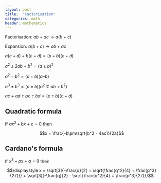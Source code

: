 ```yaml
---
layout: post
title:  "Factorisation"
categories: math
header: mathematics
---
```


Factorisation: $ab + ac \to a(b + c)$

Expansion: $a(b + c) \to ab + ac$

$a(c + d) + b(c + d) = (a + b)(c + d)$

$a^2 \pm 2ab + b^2  = (a \pm b)^2$

$a^2 - b^2  = (a + b)(a – b)$

$a^3 \pm b^3  = (a \pm b)( a^2 \mp ab + b^2 )$

$ac + ad \pm bc \pm bd = (a \pm b)(c + d)$

## Quadratic formula

If $ax^2 + bx + c = 0$ then

$$x = \frac{-b\pm\sqrt{b^2 - 4ac}}{2a}$$

## Cardano's formula

If $x^3 + px + q = 0$ then

$$\displaystyle x = \sqrt[3]{-\frac{q}{2} + \sqrt{\frac{q^2}{4} + \frac{p^3}{27}}} + \sqrt[3]{-\frac{q}{2} - \sqrt{\frac{q^2}{4} + \frac{p^3}{27}}}$$

